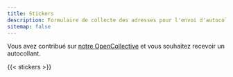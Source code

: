 ```yaml
---
title: Stickers
description: Formulaire de collecte des adresses pour l'envoi d'autocollants jamstatic
sitemap: false
---
```


Vous avez contribué sur [notre OpenCollective](https://opencollective.com/jamstatic) et vous souhaitez recevoir un autocollant.

{{< stickers >}}

